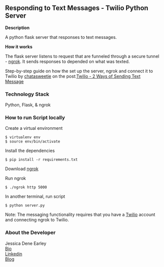 Responding to Text Messages - Twilio Python Server
--------------------------------------------------


**Description**

A python flask server that responses to text messages.


**How it works**

The flask server listens to request that are funneled through a secure tunnel - [ngrok](https://ngrok.com/). It sends responses to depended on what was texted. 

Step-by-step guide on how the set up the server, ngrok and connect it to Twilio by [chatasweetie](https://chatasweetie.com/) on the post:[Twilio - 2 Ways of Sending Text Message](http://chatasweetie.com/2016/12/19/twilio-2-ways-of-sending-text-message)


### Technology Stack

Python, Flask, & ngrok


### How to run Script locally

Create a virtual environment 

```
$ virtualenv env
$ source env/bin/activate
```

Install the dependencies

```
$ pip install -r requirements.txt
```

Download [ngrok](https://ngrok.com/)

Run ngrok
```
$ ./ngrok http 5000
```

In another terminal, run script
```
$ python server.py
```

Note: The messaging functionality requires that you have a [Twilio](https://www.twilio.com/) account and connecting ngrok to Twilio.

### About the Developer    
Jessica Dene Earley    
[Bio](https://chatasweetie.com/about-me/)   
[Linkedin](https://www.linkedin.com/in/jessicaearley)    
[Blog](https://chatasweetie.com/)    
